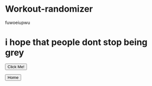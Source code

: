 # Workout-randomizer

fuwoeiupwu

<h1>
i hope that people dont stop being grey
</h1>
<button type="button">Click Me!</button>

<button onclick="location.href = 'test.html';" id="myButton" class="float-left submit-button" >Home</button>
